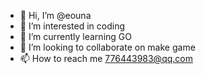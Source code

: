 - 👋 Hi, I’m @eouna
- 👀 I’m interested in coding
- 🌱 I’m currently learning GO
- 💞️ I’m looking to collaborate on make game
- 📫 How to reach me 776443983@qq.com

<!---
eouna/eouna is a ✨ special ✨ repository because its `README.md` (this file) appears on your GitHub profile.
You can click the Preview link to take a look at your changes.
--->
